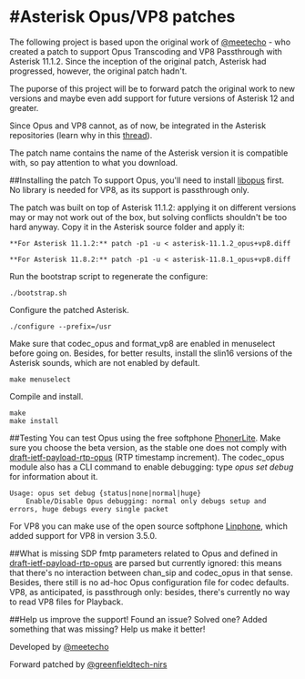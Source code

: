 #Asterisk Opus/VP8 patches
==========================

The following project is based upon the original work of [@meetecho](https://github.com/meetecho) - who created a patch to support Opus Transcoding and VP8 Passthrough with Asterisk 11.1.2. Since the inception of the original patch, Asterisk had progressed, however, the original patch hadn't.

The puporse of this project will be to forward patch the original work to new versions and maybe even add support for future versions of Asterisk 12 and greater.

Since Opus and VP8 cannot, as of now, be integrated in the Asterisk repositories (learn why in this [thread](http://lists.digium.com/pipermail/asterisk-dev/2013-May/060356.html)).

The patch name contains the name of the Asterisk version it is compatible with, so pay attention to what you download.

##Installing the patch
To support Opus, you'll need to install [libopus](http://www.opus-codec.org/downloads/) first. No library is needed for VP8, as its support is passthrough only.

The patch was built on top of Asterisk 11.1.2: applying it on different versions may or may not work out of the box, but solving conflicts shouldn't be too hard anyway. Copy it in the Asterisk source folder and apply it:

	**For Asterisk 11.1.2:** patch -p1 -u < asterisk-11.1.2_opus+vp8.diff

	**For Asterisk 11.8.2:** patch -p1 -u < asterisk-11.8.1_opus+vp8.diff

Run the bootstrap script to regenerate the configure:

	./bootstrap.sh

Configure the patched Asterisk.

	./configure --prefix=/usr

Make sure that codec\_opus and format\_vp8 are enabled in menuselect before going on. Besides, for better results, install the slin16 versions of the Asterisk sounds, which are not enabled by default.

	make menuselect

Compile and install.

	make
	make install

##Testing
You can test Opus using the free softphone [PhonerLite](http://phonerlite.de/download_en.htm). Make sure you choose the beta version, as the stable one does not comply with [draft-ietf-payload-rtp-opus](http://tools.ietf.org/html/draft-ietf-payload-rtp-opus-00) (RTP timestamp increment). The codec\_opus module also has a CLI command to enable debugging: type _opus set debug_ for information about it.

	Usage: opus set debug {status|none|normal|huge}
		Enable/Disable Opus debugging: normal only debugs setup and errors, huge debugs every single packet

For VP8 you can make use of the open source softphone [Linphone](http://www.linphone.org/eng/linphone/news/linphone-3.5.0-released-for-desktop.html), which added support for VP8 in version 3.5.0.

##What is missing
SDP fmtp parameters related to Opus and defined in [draft-ietf-payload-rtp-opus](http://tools.ietf.org/html/draft-ietf-payload-rtp-opus-00) are parsed but currently ignored: this means that there's no interaction between chan\_sip and codec\_opus in that sense. Besides, there still is no ad-hoc Opus configuration file for codec defaults. VP8, as anticipated, is passthrough only: besides, there's currently no way to read VP8 files for Playback.

##Help us improve the support!
Found an issue? Solved one? Added something that was missing? Help us make it better!

Developed by [@meetecho](https://github.com/meetecho)

Forward patched by [@greenfieldtech-nirs](https://github.com/greenfieldtech-nirs)
